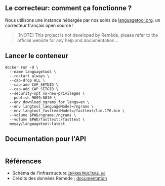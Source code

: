 ## Le correcteur: comment ça fonctionne ?

Nous utilisons une instance hébergée par nos soins de [languagetool.org](https://languagetool.org), un correcteur français open source !

> ![NOTE]
> This project is not developed by Remède, please refer to the official website for any help and documentation...

## Lancer le conteneur

```shell
docker run -d \
  --name languagetool \
  --restart always \
  --cap-drop ALL \
  --cap-add CAP_SETUID \
  --cap-add CAP_SETGID \
  --security-opt no-new-privileges \
  --publish 9009:8010 \
  --env download_ngrams_for_langs=en \
  --env langtool_languageModel=/ngrams \
  --env langtool_fasttextModel=/fasttext/lid.176.bin \
  --volume $PWD/ngrams:/ngrams \
  --volume $PWD/fasttext:/fasttext \
  meyay/languagetool:latest
```

## Documentation pour l'API
```
```

## Références

- Schéma de l'infrastructure [`INFRASTRUCTURE.md`](../INFRASCTRUCTURE.md)
- Crédits des données Remède ; [documentation](../docs/FR.md#données-remède)
